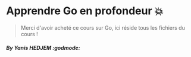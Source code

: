 # Apprendre Go en profondeur :boom:

> Merci d'avoir acheté ce cours sur Go, ici réside tous les fichiers du cours !  

##### By Yanis HEDJEM :godmode:
